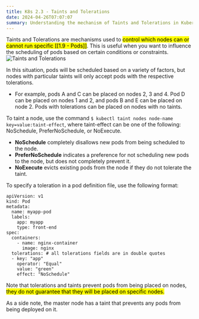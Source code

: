 ```yaml
---
title: K8s 2.3 - Taints and Tolerations
date: 2024-04-26T07:07:07
summary: Understanding the mechanism of Taints and Tolerations in Kubernetes
---
```

Taints and Tolerations are mechanisms used to <mark>control which nodes can or cannot run specific [[1.9 - Pods]]</mark>. This is useful when you want to influence the scheduling of pods based on certain conditions or constraints.
![Taints and Tolerations](/images/kubernetes/diagrams/2-3-2-taints-and-tolerations.png)

In this situation, pods will be scheduled based on a variety of factors, but nodes with particular taints will only accept pods with the respective tolerations. 
- For example, pods A and C can be placed on nodes 2, 3 and 4. Pod D can be placed on nodes 1 and 2, and pods B and E can be placed on node 2. Pods with tolerations can be placed on nodes with no taints.

To taint a node, use the command `$ kubectl taint nodes node-name key=value:taint-effect`, where taint-effect can be one of the following: NoSchedule, PreferNoSchedule, or NoExecute. 
- **NoSchedule** completely disallows new pods from being scheduled to the node.
- **PreferNoSchedule** indicates a preference for not scheduling new pods to the node, but does not completely prevent it.
- **NoExecute** evicts existing pods from the node if they do not tolerate the taint.

To specify a toleration in a pod definition file, use the following format:

```
apiVersion: v1
kind: Pod
metadata:
  name: myapp-pod
  labels:
    app: myapp
    type: front-end
spec:
  containers:
    - name: nginx-container
      image: nginx
  tolerations: # all tolerations fields are in double quotes
  - key: "app"
    operator: "Equal"
    value: "green"
    effect: "NoSchedule"
```

Note that tolerations and taints prevent pods from being placed on nodes, <mark>they do not guarantee that they will be placed on specific nodes.</mark>

As a side note, the master node has a taint that prevents any pods from being deployed on it.